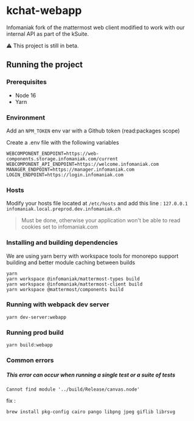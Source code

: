 # kchat-webapp

Infomaniak fork of the mattermost web client modified to work with our internal API as part of the kSuite.

:warning: This project is still in beta.

## Running the project

### Prerequisites

 - Node 16
 - Yarn

### Environment

Add an `NPM_TOKEN` env var with a Github token (read:packages scope)

Create a .env file with the following variables

```dotenv
WEBCOMPONENT_ENDPOINT=https://web-components.storage.infomaniak.com/current
WEBCOMPONENT_API_ENDPOINT=https://welcome.infomaniak.com
MANAGER_ENDPOINT=https://manager.infomaniak.com
LOGIN_ENDPOINT=https://login.infomaniak.com
```

### Hosts

Modify your hosts file located at `/etc/hosts` and add this line : `127.0.0.1 infomaniak.local.preprod.dev.infomaniak.ch`

> Must be done, otherwise your application won't be able to read cookies set to infomaniak.com

### Installing and building dependencies

We are using yarn berry with workspace tools for monorepo support building and better module caching between builds

```shell
yarn
yarn workspace @infomaniak/mattermost-types build
yarn workspace @infomaniak/mattermost-client build
yarn workspace @mattermost/components build
```

### Running with webpack dev server

```shell
yarn dev-server:webapp
```

### Running prod build

```shell
yarn build:webapp
```
### Common errors
##### This error can occur when running a single test or a suite of tests
```shell
Cannot find module '../build/Release/canvas.node'
```
fix : 
```shell
brew install pkg-config cairo pango libpng jpeg giflib librsvg
```
